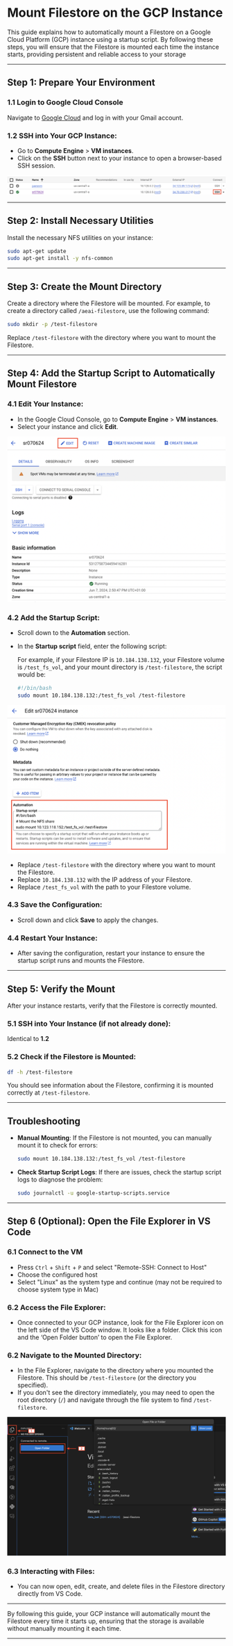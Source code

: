 # Mount Filestore on the GCP Instance

This guide explains how to automatically mount a Filestore on a Google Cloud Platform (GCP) instance using a startup script. By following these steps, you will ensure that the Filestore is mounted each time the instance starts, providing persistent and reliable access to your storage

---

## Step 1: Prepare Your Environment

### **1.1 Login to Google Cloud Console**

Navigate to [Google Cloud](https://cloud.google.com/) and log in with your Gmail account.

### **1.2 SSH into Your GCP Instance**:

- Go to **Compute Engine** > **VM instances**.
- Click on the **SSH** button next to your instance to open a browser-based SSH session.

<aside>

![Untitled](SSH_position.png)

</aside>

---

## Step 2: Install Necessary Utilities

Install the necessary NFS utilities on your instance:

```bash
sudo apt-get update
sudo apt-get install -y nfs-common
```

---

## Step 3: Create the Mount Directory

Create a directory where the Filestore will be mounted. For example, to create a directory called `/aeai-filestore`, use the following command:

```bash
sudo mkdir -p /test-filestore
```

Replace `/test-filestore` with the directory where you want to mount the Filestore.

---

## Step 4: Add the Startup Script to Automatically Mount Filestore

### **4.1 Edit Your Instance**:

- In the Google Cloud Console, go to **Compute Engine** > **VM instances**.
- Select your instance and click **Edit**.

<aside>


![Untitled](edit_position.png)

</aside>

### **4.2 Add the Startup Script**:

- Scroll down to the **Automation** section.
- In the **Startup script** field, enter the following script:
    
    For example, if your Filestore IP is `10.184.138.132`, your Filestore volume is `/test_fs_vol`, and your mount directory is `/test-filestore`, the script would be:
    
    ```bash
    #!/bin/bash
    sudo mount 10.184.138.132:/test_fs_vol /test-filestore
    ```
    

<aside>

![Untitled](startup_script.png)

</aside>

- Replace `/test-filestore` with the directory where you want to mount the Filestore.
- Replace `10.184.138.132` with the IP address of your Filestore.
- Replace `/test_fs_vol` with the path to your Filestore volume.

### **4.3 Save the Configuration**:

- Scroll down and click **Save** to apply the changes.

### **4.4 Restart Your Instance**:

- After saving the configuration, restart your instance to ensure the startup script runs and mounts the Filestore.

---

## Step 5: Verify the Mount

After your instance restarts, verify that the Filestore is correctly mounted.

### **5.1 SSH into Your Instance** (if not already done):

Identical to **1.2** 

### **5.2 Check if the Filestore is Mounted**:

```bash
df -h /test-filestore
```

You should see information about the Filestore, confirming it is mounted correctly at `/test-filestore`.

---

## Troubleshooting

- **Manual Mounting**:
If the Filestore is not mounted, you can manually mount it to check for errors:
    
    ```bash
    sudo mount 10.184.138.132:/test_fs_vol /test-filestore
    ```
    

- **Check Startup Script Logs**:
If there are issues, check the startup script logs to diagnose the problem:
    
    ```bash
    sudo journalctl -u google-startup-scripts.service
    ```
    

---

## Step 6 (Optional): Open the File Explorer in VS Code

### **6.1 Connect to the VM**

- Press `Ctrl` + `Shift` + `P` and select "Remote-SSH: Connect to Host"
- Choose the configured host
- Select "Linux" as the system type and continue (may not be required to choose system type in Mac)

### **6.2 Access the File Explorer**:

- Once connected to your GCP instance, look for the File Explorer icon on the left side of the VS Code window. It looks like a folder. Click this icon and the ‘Open Folder button’ to open the File Explorer.

### **6.2 Navigate to the Mounted Directory**:

- In the File Explorer, navigate to the directory where you mounted the Filestore. This should be `/test-filestore` (or the directory you specified).
- If you don't see the directory immediately, you may need to open the root directory (`/`) and navigate through the file system to find `/test-filestore`.

<aside>


![Untitled](navigate_files.png)

</aside>

### **6.3 Interacting with Files**:

- You can now open, edit, create, and delete files in the Filestore directory directly from VS Code.

---

By following this guide, your GCP instance will automatically mount the Filestore every time it starts up, ensuring that the storage is available without manually mounting it each time.

---
